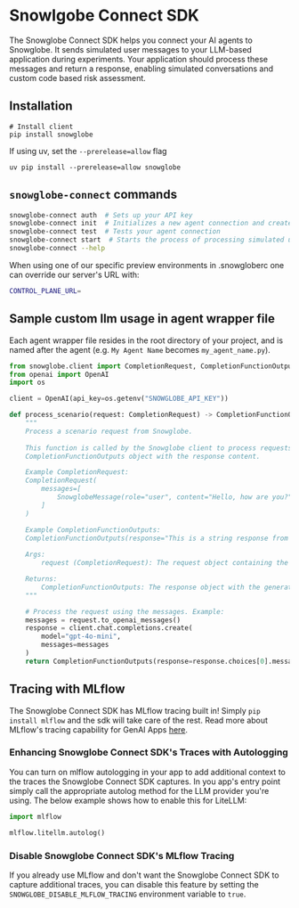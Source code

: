 # Snowlgobe Connect SDK

The Snowglobe Connect SDK helps you connect your AI agents to Snowglobe. It sends simulated user messages to your LLM-based application during experiments. Your application should process these messages and return a response, enabling simulated conversations and custom code based risk assessment.

## Installation

```
# Install client
pip install snowglobe
```

If using uv, set the `--prerelease=allow` flag
```
uv pip install --prerelease=allow snowglobe
```


## `snowglobe-connect` commands

```bash
snowglobe-connect auth  # Sets up your API key
snowglobe-connect init  # Initializes a new agent connection and creates an agent wrapper file
snowglobe-connect test  # Tests your agent connection
snowglobe-connect start  # Starts the process of processing simulated user messages
snowglobe-connect --help
```

When using one of our specific preview environments in .snowgloberc one can override our server's URL with:

```bash
CONTROL_PLANE_URL=
```

## Sample custom llm usage in agent wrapper file

Each agent wrapper file resides in the root directory of your project, and is named after the agent (e.g. `My Agent Name` becomes `my_agent_name.py`).

```python
from snowglobe.client import CompletionRequest, CompletionFunctionOutputs
from openai import OpenAI
import os

client = OpenAI(api_key=os.getenv("SNOWGLOBE_API_KEY"))

def process_scenario(request: CompletionRequest) -> CompletionFunctionOutputs:
    """
    Process a scenario request from Snowglobe.
    
    This function is called by the Snowglobe client to process requests. It should return a
    CompletionFunctionOutputs object with the response content.

    Example CompletionRequest:
    CompletionRequest(
        messages=[
            SnowglobeMessage(role="user", content="Hello, how are you?", snowglobe_data=None),
        ]
    )

    Example CompletionFunctionOutputs:
    CompletionFunctionOutputs(response="This is a string response from your application")
    
    Args:
        request (CompletionRequest): The request object containing the messages.

    Returns:
        CompletionFunctionOutputs: The response object with the generated content.
    """

    # Process the request using the messages. Example:
    messages = request.to_openai_messages()
    response = client.chat.completions.create(
        model="gpt-4o-mini",
        messages=messages
    )
    return CompletionFunctionOutputs(response=response.choices[0].message.content)
```

## Tracing with MLflow
The Snowglobe Connect SDK has MLflow tracing built in! Simply `pip install mlflow` and the sdk will take care of the rest.  Read more about MLflow's tracing capability for GenAI Apps [here](https://mlflow.org/docs/latest/genai/tracing/app-instrumentation/).

### Enhancing Snowglobe Connect SDK's Traces with Autologging
You can turn on mlflow autologging in your app to add additional context to the traces the Snowglobe Connect SDK captures.  In you app's entry point simply call the appropriate autolog method for the LLM provider you're using.  The below example shows how to enable this for LiteLLM:
```py
import mlflow

mlflow.litellm.autolog()
```

### Disable Snowglobe Connect SDK's MLflow Tracing
If you already use MLflow and don't want the Snowglobe Connect SDK to capture additional traces, you can disable this feature by setting the `SNOWGLOBE_DISABLE_MLFLOW_TRACING` environment variable to `true`.